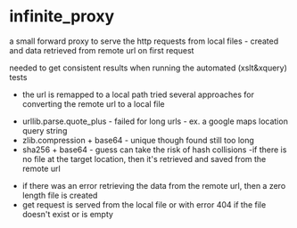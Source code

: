 # infinite_proxy
a small forward proxy to serve the http requests from local files - created and data retrieved from remote url on first request

needed to get consistent results when running the automated (xslt&xquery) tests

* the url is remapped to a local path
 tried several approaches for converting the remote url to a local file 
 - urllib.parse.quote_plus - failed for long urls - ex. a google maps location query string
 - zlib.compression + base64 - unique though found still too long
 - sha256 + base64 - guess can take the risk of hash collisions  -if there is no file at the target location, then it's retrieved and saved from the remote url
* if there was an error retrieving the data from the remote url, then a zero length file is created
* get request is served from the local file or with error 404 if the file doesn't exist or is empty
